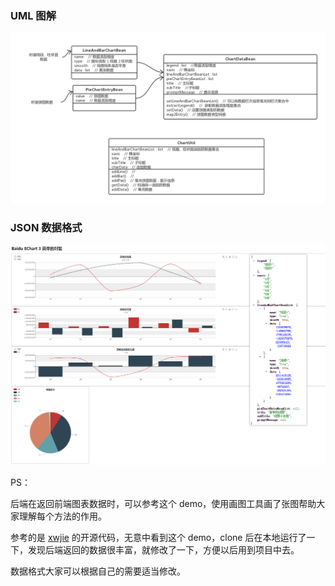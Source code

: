 
### UML 图解
![avatar](images/1.jpg)

### JSON 数据格式
![avatar](images/2.png)

PS：

后端在返回前端图表数据时，可以参考这个 demo，使用画图工具画了张图帮助大家理解每个方法的作用。

参考的是 [xwjie](https://github.com/xwjie/SpringBootEChart) 的开源代码，无意中看到这个 demo，clone 后在本地运行了一下，发现后端返回的数据很丰富，就修改了一下，方便以后用到项目中去。

数据格式大家可以根据自己的需要适当修改。
